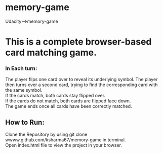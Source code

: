 # memory-game
Udacity-->memory-game

<h1>This is a complete browser-based card matching game.</h1>

<h3>In Each turn:</h3>
The player flips one card over to reveal its underlying symbol.
The player then turns over a second card, trying to find the corresponding card with the same symbol.<br>
If the cards match, both cards stay flipped over.<br>
If the cards do not match, both cards are flipped face down.<br>
The game ends once all cards have been correctly matched.<br>
<h2>How to Run:</h2>
Clone the Repository by using git clone wwww.github.com/ksharma67/memory-game in terminal. <br>
Open index.html file to view the project in your browser.
